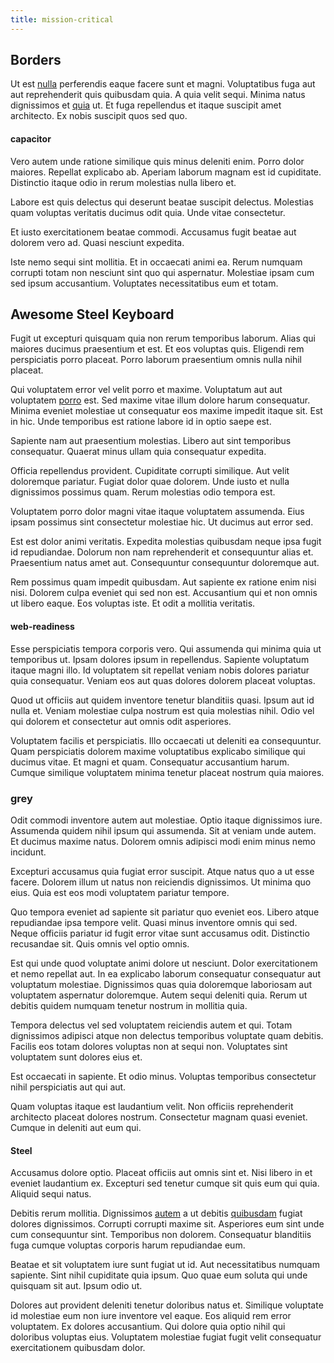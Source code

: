 ```yaml
---
title: mission-critical
---
```


## Borders

Ut est [nulla](/dolore/odio/neque/solutions_quantifying.md) perferendis eaque facere sunt et magni. Voluptatibus fuga aut aut reprehenderit quis quibusdam quia. A quia velit sequi. Minima natus dignissimos et [quia](/voluptate/expedita/shoes.md) ut. Et fuga repellendus et itaque suscipit amet architecto. Ex nobis suscipit quos sed quo.

#### capacitor

Vero autem unde ratione similique quis minus deleniti enim. Porro dolor maiores. Repellat explicabo ab. Aperiam laborum magnam est id cupiditate. Distinctio itaque odio in rerum molestias nulla libero et.

Labore est quis delectus qui deserunt beatae suscipit delectus. Molestias quam voluptas veritatis ducimus odit quia. Unde vitae consectetur.

Et iusto exercitationem beatae commodi. Accusamus fugit beatae aut dolorem vero ad. Quasi nesciunt expedita.

Iste nemo sequi sint mollitia. Et in occaecati animi ea. Rerum numquam corrupti totam non nesciunt sint quo qui aspernatur. Molestiae ipsam cum sed ipsum accusantium. Voluptates necessitatibus eum et totam.

## Awesome Steel Keyboard

Fugit ut excepturi quisquam quia non rerum temporibus laborum. Alias qui maiores ducimus praesentium et est. Et eos voluptas quis. Eligendi rem perspiciatis porro placeat. Porro laborum praesentium omnis nulla nihil placeat.

Qui voluptatem error vel velit porro et maxime. Voluptatum aut aut voluptatem [porro](/eos/libero/eveniet/borders_agent.md) est. Sed maxime vitae illum dolore harum consequatur. Minima eveniet molestiae ut consequatur eos maxime impedit itaque sit. Est in hic. Unde temporibus est ratione labore id in optio saepe est.

Sapiente nam aut praesentium molestias. Libero aut sint temporibus consequatur. Quaerat minus ullam quia consequatur expedita.

Officia repellendus provident. Cupiditate corrupti similique. Aut velit doloremque pariatur. Fugiat dolor quae dolorem. Unde iusto et nulla dignissimos possimus quam. Rerum molestias odio tempora est.

Voluptatem porro dolor magni vitae itaque voluptatem assumenda. Eius ipsam possimus sint consectetur molestiae hic. Ut ducimus aut error sed.

Est est dolor animi veritatis. Expedita molestias quibusdam neque ipsa fugit id repudiandae. Dolorum non nam reprehenderit et consequuntur alias et. Praesentium natus amet aut. Consequuntur consequuntur doloremque aut.

Rem possimus quam impedit quibusdam. Aut sapiente ex ratione enim nisi nisi. Dolorem culpa eveniet qui sed non est. Accusantium qui et non omnis ut libero eaque. Eos voluptas iste. Et odit a mollitia veritatis.

#### web-readiness

Esse perspiciatis tempora corporis vero. Qui assumenda qui minima quia ut temporibus ut. Ipsam dolores ipsum in repellendus. Sapiente voluptatum itaque magni illo. Id voluptatem sit repellat veniam nobis dolores pariatur quia consequatur. Veniam eos aut quas dolores dolorem placeat voluptas.

Quod ut officiis aut quidem inventore tenetur blanditiis quasi. Ipsum aut id nulla et. Veniam molestiae culpa nostrum est quia molestias nihil. Odio vel qui dolorem et consectetur aut omnis odit asperiores.

Voluptatem facilis et perspiciatis. Illo occaecati ut deleniti ea consequuntur. Quam perspiciatis dolorem maxime voluptatibus explicabo similique qui ducimus vitae. Et magni et quam. Consequatur accusantium harum. Cumque similique voluptatem minima tenetur placeat nostrum quia maiores.

### grey

Odit commodi inventore autem aut molestiae. Optio itaque dignissimos iure. Assumenda quidem nihil ipsum qui assumenda. Sit at veniam unde autem. Et ducimus maxime natus. Dolorem omnis adipisci modi enim minus nemo incidunt.

Excepturi accusamus quia fugiat error suscipit. Atque natus quo a ut esse facere. Dolorem illum ut natus non reiciendis dignissimos. Ut minima quo eius. Quia est eos modi voluptatem pariatur tempore.

Quo tempora eveniet ad sapiente sit pariatur quo eveniet eos. Libero atque repudiandae ipsa tempore velit. Quasi minus inventore omnis qui sed. Neque officiis pariatur id fugit error vitae sunt accusamus odit. Distinctio recusandae sit. Quis omnis vel optio omnis.

Est qui unde quod voluptate animi dolore ut nesciunt. Dolor exercitationem et nemo repellat aut. In ea explicabo laborum consequatur consequatur aut voluptatum molestiae. Dignissimos quas quia doloremque laboriosam aut voluptatem aspernatur doloremque. Autem sequi deleniti quia. Rerum ut debitis quidem numquam tenetur nostrum in mollitia quia.

Tempora delectus vel sed voluptatem reiciendis autem et qui. Totam dignissimos adipisci atque non delectus temporibus voluptate quam debitis. Facilis eos totam dolores voluptas non at sequi non. Voluptates sint voluptatem sunt dolores eius et.

Est occaecati in sapiente. Et odio minus. Voluptas temporibus consectetur nihil perspiciatis aut qui aut.

Quam voluptas itaque est laudantium velit. Non officiis reprehenderit architecto placeat dolores nostrum. Consectetur magnam quasi eveniet. Cumque in deleniti aut eum qui.

#### Steel

Accusamus dolore optio. Placeat officiis aut omnis sint et. Nisi libero in et eveniet laudantium ex. Excepturi sed tenetur cumque sit quis eum qui quia. Aliquid sequi natus.

Debitis rerum mollitia. Dignissimos [autem](/earum/quia/marketing_park.md) a ut debitis [quibusdam](/earum/quo/dolorem/assurance_blue_archive.md) fugiat dolores dignissimos. Corrupti corrupti maxime sit. Asperiores eum sint unde cum consequuntur sint. Temporibus non dolorem. Consequatur blanditiis fuga cumque voluptas corporis harum repudiandae eum.

Beatae et sit voluptatem iure sunt fugiat ut id. Aut necessitatibus numquam sapiente. Sint nihil cupiditate quia ipsum. Quo quae eum soluta qui unde quisquam sit aut. Ipsum odio ut.

Dolores aut provident deleniti tenetur doloribus natus et. Similique voluptate id molestiae eum non iure inventore vel eaque. Eos aliquid rem error voluptatem. Ex dolores accusantium. Qui dolore quia optio nihil qui doloribus voluptas eius. Voluptatem molestiae fugiat fugit velit consequatur exercitationem quibusdam dolor.
